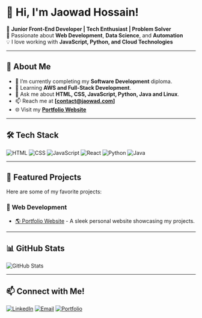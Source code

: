 
# 👋 Hi, I'm Jaowad Hossain!

🚀 **Junior Front-End Developer | Tech Enthusiast | Problem Solver**  
🎯 Passionate about **Web Development**, **Data Science**, and **Automation**  
💡 I love working with **JavaScript, Python, and Cloud Technologies**  

---

## 🌟 About Me
- 🔭 I’m currently completing my **Software Development** diploma.
- 🌱 Learning **AWS and Full-Stack Development**.
- 💬 Ask me about **HTML, CSS, JavaScript, Python, Java and Linux**.
- 📫 Reach me at **[contact@jaowad.com]**
- 🌐 Visit my **[Portfolio Website](https://jaowad.com)**

---

## 🛠️ Tech Stack
![HTML](https://img.shields.io/badge/-HTML5-E34F26?style=flat-square&logo=html5&logoColor=white)
![CSS](https://img.shields.io/badge/-CSS3-1572B6?style=flat-square&logo=css3)
![JavaScript](https://img.shields.io/badge/-JavaScript-F7DF1E?style=flat-square&logo=javascript)
![React](https://img.shields.io/badge/-React-61DAFB?style=flat-square&logo=react&logoColor=white)
![Python](https://img.shields.io/badge/-Python-3776AB?style=flat-square&logo=python&logoColor=white)
![Java](https://img.shields.io/badge/-Java-007396?style=flat-square&logo=java&logoColor=white)

---

## 📌 Featured Projects
Here are some of my favorite projects:

### 🚀 **Web Development**
- [🌎 Portfolio Website](https://jaowad.com) - A sleek personal website showcasing my projects.


---

## 📊 GitHub Stats
![GitHub Stats](https://github-readme-stats.vercel.app/api?username=JaowadH&show_icons=true&theme=tokyonight)

---

## 📫 Connect with Me!
[![LinkedIn](https://img.shields.io/badge/-LinkedIn-blue?style=flat-square&logo=linkedin)](https://www.linkedin.com/in/jaowadhossain/)
[![Email](https://img.shields.io/badge/-Email-c14438?style=flat-square&logo=gmail&logoColor=white)](mailto:your-email@gmail.com)
[![Portfolio](https://img.shields.io/badge/-Portfolio-000?style=flat-square&logo=react&logoColor=white)](https://yourwebsite.com)


